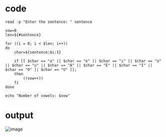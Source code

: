 # code
```
read -p "Enter the sentence: " sentence

vow=0
len=${#sentence}

for ((i = 0; i < $len; i++))
do
    char=${sentence:$i:1}

    if [[ $char == "a" || $char == "e" || $char == "i" || $char == "o" || $char == "u" || $char == "A" || $char == "E" || $char == "I" || $char == "O" || $char == "U" ]];
    then
        ((vow++))
    fi
done

echo "Number of vowels: $vow"
```
# output
![image](https://github.com/user-attachments/assets/bd097f8a-bf72-4e5d-82e5-13c16bba03ea)

